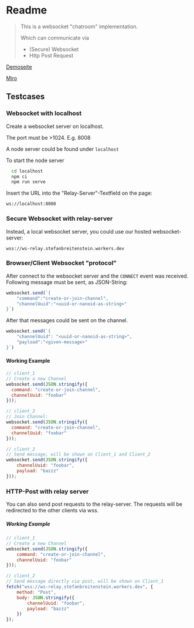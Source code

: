 # Readme

> This is a websocket "chatroom" implementation. 
>
> Which can communicate via
> - (Secure) Websocket
> - Http Post Request


[Demoseite](https://ttskp.github.io/ws-test-2/)

[Miro](https://miro.com/app/board/uXjVO_FVfoY=/)

## Testcases

### Websocket with localhost

Create a websocket server on localhost. 

The port must be >1024. E.g. 8008

A node server could be found under `localhost`

To start the node server

```bash
  cd localhost
  npm ci
  npm run serve
```

Insert the URL into the "Relay-Server"-Textfield on the page: 

`ws://localhost:8008`


### Secure Websocket with relay-server
Instead, a local websocket server, you could use our hosted websocket-server:

`wss://ws-relay.stefanbreitenstein.workers.dev`

### Browser/Client Websocket "protocol"
After connect to the websocket server and the `CONNECT` event was received.
Following message must be sent, as JSON-String:

```js
websocket.send(`{
    "command":"create-or-join-channel",
    "channelUuid":"<uuid-or-nanoid-as-string>"
}`)
```

After that messages could be sent on the channel. 
```js
websocket.send(`{
    "channelUuid": "<uuid-or-nanoid-as-string>",
    "payload":"<given-message>"
}`)
```

#### Working Example
```js
// client_1
// Create a new Channel
websocket.send(JSON.stringify({
  command: "create-or-join-channel",
  channelUuid: "foobar"
}));

// client_2
// Join Channel:
websocket.send(JSON.stringify({
  command: "create-or-join-channel",
  channelUuid: "foobar"
}));

// client_2
// Send message, will be shown on Client_1 and Client_2
websocket.send(JSON.stringify({
    channelUuid: "foobar",
    payload: "bazzz"
}));
```


### HTTP-Post with relay server
You can also send post requests to the relay-server. 
The requests will be redirected to the other clients via wss.

##### Working Example
```js
// client_1
// Create a new Channel
websocket.send(JSON.stringify({
    command: "create-or-join-channel",
    channelUuid: "foobar"
}));

// client_2
// Send message directly via post, will be shown on Client_1
fetch("wss://ws-relay.stefanbreitenstein.workers.dev", {
    method: "Post",
    body: JSON.stringify({
        channelUuid: "foobar",
        payload: "bazzz"
    })
});
``` 
